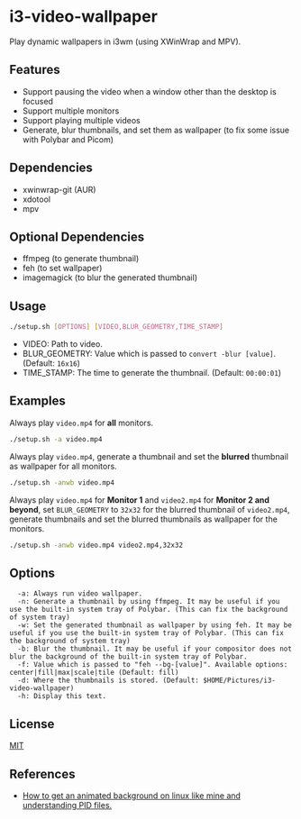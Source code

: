 # i3-video-wallpaper
Play dynamic wallpapers in i3wm (using XWinWrap and MPV).

## Features
- Support pausing the video when a window other than the desktop is focused
- Support multiple monitors
- Support playing multiple videos
- Generate, blur thumbnails, and set them as wallpaper (to fix some issue with Polybar and Picom)

## Dependencies
- xwinwrap-git (AUR)
- xdotool
- mpv

## Optional Dependencies
- ffmpeg (to generate thumbnail)
- feh (to set wallpaper)
- imagemagick (to blur the generated thumbnail)

## Usage
```bash
./setup.sh [OPTIONS] [VIDEO,BLUR_GEOMETRY,TIME_STAMP]
```
- VIDEO: Path to video.
- BLUR_GEOMETRY: Value which is passed to `convert -blur [value]`. (Default: `16x16`)
- TIME_STAMP: The time to generate the thumbnail. (Default: `00:00:01`) 

## Examples
Always play `video.mp4` for **all** monitors.
```bash
./setup.sh -a video.mp4
```

Always play `video.mp4`, generate a thumbnail and set the **blurred** thumbnail as wallpaper for all monitors.
```bash
./setup.sh -anwb video.mp4
```

Always play `video.mp4` for **Monitor 1** and `video2.mp4` for **Monitor 2 and beyond**, set `BLUR_GEOMETRY` to `32x32` for the blurred thumbnail of `video2.mp4`, generate thumbnails and set the blurred thumbnails as wallpaper for the monitors.
```bash
./setup.sh -anwb video.mp4 video2.mp4,32x32
```
## Options
```
  -a: Always run video wallpaper.
  -n: Generate a thumbnail by using ffmpeg. It may be useful if you use the built-in system tray of Polybar. (This can fix the background of system tray)
  -w: Set the generated thumbnail as wallpaper by using feh. It may be useful if you use the built-in system tray of Polybar. (This can fix the background of system tray)
  -b: Blur the thumbnail. It may be useful if your compositor does not blur the background of the built-in system tray of Polybar.
  -f: Value which is passed to "feh --bg-[value]". Available options: center|fill|max|scale|tile (Default: fill)
  -d: Where the thumbnails is stored. (Default: $HOME/Pictures/i3-video-wallpaper)
  -h: Display this text.
```

## License
[MIT](https://mit-license.org)

## References
- [How to get an animated background on linux like mine and understanding PID files.](https://www.youtube.com/watch?v=b8rh9m3wOjk&list=PLRtT6Oib2tb2HrWb3gfUWdE4S21802mVF&index=1&t=901s)
